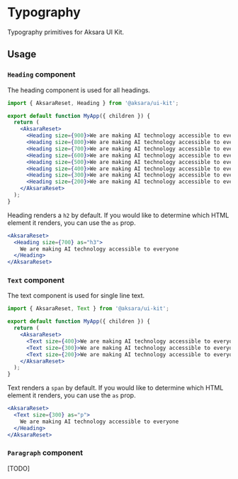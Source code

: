# Typography

Typography primitives for Aksara UI Kit.

## Usage

### `Heading` component

The heading component is used for all headings.

```jsx
import { AksaraReset, Heading } from '@aksara/ui-kit';

export default function MyApp({ children }) {
  return (
    <AksaraReset>
      <Heading size={900}>We are making AI technology accessible to everyone</Heading>
      <Heading size={800}>We are making AI technology accessible to everyone</Heading>
      <Heading size={700}>We are making AI technology accessible to everyone</Heading>
      <Heading size={600}>We are making AI technology accessible to everyone</Heading>
      <Heading size={500}>We are making AI technology accessible to everyone</Heading>
      <Heading size={400}>We are making AI technology accessible to everyone</Heading>
      <Heading size={300}>We are making AI technology accessible to everyone</Heading>
      <Heading size={200}>We are making AI technology accessible to everyone</Heading>
    </AksaraReset>
  );
}
```

Heading renders a `h2` by default. If you would like to determine which HTML element it renders, you can use the `as` prop.

```jsx
<AksaraReset>
  <Heading size={700} as="h3">
    We are making AI technology accessible to everyone
  </Heading>
</AksaraReset>
```

### `Text` component

The text component is used for single line text.

```jsx
import { AksaraReset, Text } from '@aksara/ui-kit';

export default function MyApp({ children }) {
  return (
    <AksaraReset>
      <Text size={400}>We are making AI technology accessible to everyone</Text>
      <Text size={300}>We are making AI technology accessible to everyone</Text>
      <Text size={200}>We are making AI technology accessible to everyone</Text>
    </AksaraReset>
  );
}
```

Text renders a `span` by default. If you would like to determine which HTML element it renders, you can use the `as` prop.

```jsx
<AksaraReset>
  <Text size={300} as="p">
    We are making AI technology accessible to everyone
  </Heading>
</AksaraReset>
```

### `Paragraph` component

[TODO]
